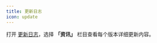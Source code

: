 ```yaml
---
title: 更新日志
icon: update
---
```


打开 [更新日志](https://www.oschina.net/p/beetlsql)，选择 **「资讯」** 栏目查看每个版本详细更新内容。 
